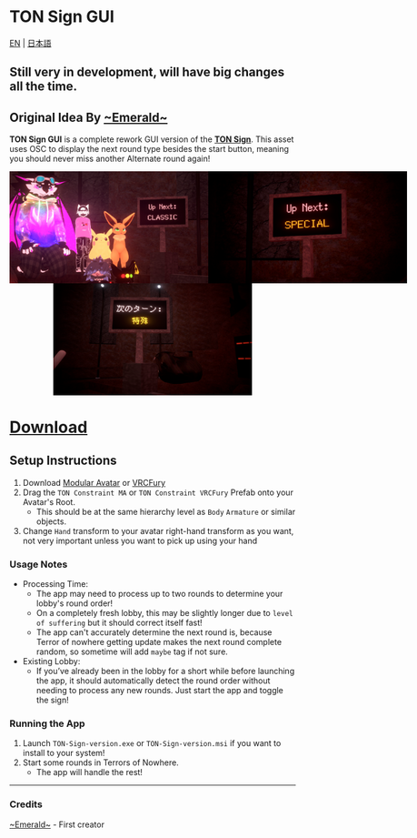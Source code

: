 # TON Sign GUI

[EN](README.md) | [日本語](README-JP.md)

## Still very in development, will have big changes all the time.

## Original Idea By [\~Emerald~](https://github.com/Emmyvee/TON-Sign)

**TON Sign GUI** is a complete rework GUI version of the [**TON Sign**](https://github.com/Emmyvee/TON-Sign).
This asset uses OSC to display the next
round type besides the start button, meaning you should never miss another Alternate round again!

<div style="display: flex; justify-content: space-around;">
  <img src="https://raw.githubusercontent.com/Emmyvee/TON-Sign/refs/heads/main/VRCPreview.jpg" alt="Thanks to the people who helped me test!" width="350"/>
  <img src="https://raw.githubusercontent.com/Emmyvee/TON-Sign/refs/heads/main/VRCPreview2.jpg" alt="Preview Photo" width="350"/>
</div>

<div style="display: flex; justify-content: space-around;">
  <img src="https://raw.githubusercontent.com/T2PeNBiX99wcoxKv3A4g/TON-Sign/refs/heads/main/Screenshot/VRCPreview_JP.png" alt="Preview Photo Japanese" width="350"/>
</div>

# [Download](https://github.com/T2PeNBiX99wcoxKv3A4g/TON-Sign-GUI/releases/latest)

## Setup Instructions

1. Download [Modular Avatar](https://modular-avatar.nadena.dev/) or [VRCFury](https://vrcfury.com)
2. Drag the `TON Constraint MA` or `TON Constraint VRCFury` Prefab onto your Avatar's Root.
    - This should be at the same hierarchy level as `Body` `Armature` or similar objects.
3. Change `Hand` transform to your avatar right-hand transform as you want, not very important unless you want to pick
   up using your hand

### Usage Notes

- Processing Time:
    - The app may need to process up to two rounds to determine your lobby's round order!
    - On a completely fresh lobby, this may be slightly longer due to `level of suffering` but it should correct itself
      fast!
    - The app can't accurately determine the next round is, because Terror of nowhere getting update makes the next
      round
      complete random, so sometime will add `maybe` tag if not sure.
- Existing Lobby:
    - If you’ve already been in the lobby for a short while before launching the app, it should automatically detect the
      round order without needing to process any new rounds. Just start the app and toggle the sign!

### Running the App

1. Launch `TON-Sign-version.exe` or `TON-Sign-version.msi` if you want to install to your system!
2. Start some rounds in Terrors of Nowhere.
    - The app will handle the rest!

---

### Credits

[\~Emerald\~](https://github.com/Emmyvee/TON-Sign) - First creator